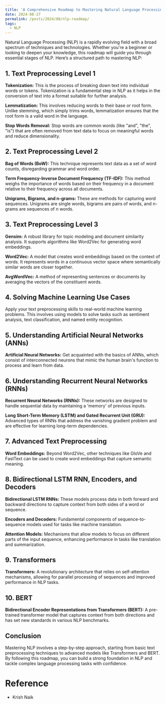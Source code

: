 ```yaml
---
title: 'A Comprehensive Roadmap to Mastering Natural Language Processing'
date: 2024-08-27
permalink: /posts/2024/08/nlp-roadmap/
tags:
  - NLP
---
```


Natural Language Processing (NLP) is a rapidly evolving field with a broad spectrum of techniques and technologies. Whether you're a beginner or looking to deepen your knowledge, this roadmap will guide you through essential stages of NLP. Here’s a structured path to mastering NLP:

## 1. Text Preprocessing Level 1

**Tokenization:** This is the process of breaking down text into individual words or tokens. Tokenization is a fundamental step in NLP as it helps in the conversion of text into a format suitable for further analysis.

**Lemmatization:** This involves reducing words to their base or root form. Unlike stemming, which simply trims words, lemmatization ensures that the root form is a valid word in the language.

**Stop Words Removal:** Stop words are common words (like "and", "the", "is") that are often removed from text data to focus on meaningful words and reduce dimensionality.

## 2. Text Preprocessing Level 2

**Bag of Words (BoW):** This technique represents text data as a set of word counts, disregarding grammar and word order.

**Term Frequency-Inverse Document Frequency (TF-IDF):** This method weighs the importance of words based on their frequency in a document relative to their frequency across all documents.

**Unigrams, Bigrams, and n-grams:** These are methods for capturing word sequences. Unigrams are single words, bigrams are pairs of words, and n-grams are sequences of n words.

## 3. Text Preprocessing Level 3

**Gensim:** A robust library for topic modeling and document similarity analysis. It supports algorithms like Word2Vec for generating word embeddings.

**Word2Vec:** A model that creates word embeddings based on the context of words. It represents words in a continuous vector space where semantically similar words are closer together.

**AvgWordVec:** A method of representing sentences or documents by averaging the vectors of the constituent words.

## 4. Solving Machine Learning Use Cases

Apply your text preprocessing skills to real-world machine learning problems. This involves using models to solve tasks such as sentiment analysis, text classification, and named entity recognition.

## 5. Understanding Artificial Neural Networks (ANNs)

**Artificial Neural Networks:** Get acquainted with the basics of ANNs, which consist of interconnected neurons that mimic the human brain's function to process and learn from data.

## 6. Understanding Recurrent Neural Networks (RNNs)

**Recurrent Neural Networks (RNNs):** These networks are designed to handle sequential data by maintaining a 'memory' of previous inputs.

**Long Short-Term Memory (LSTM) and Gated Recurrent Unit (GRU):** Advanced types of RNNs that address the vanishing gradient problem and are effective for learning long-term dependencies.

## 7. Advanced Text Preprocessing

**Word Embeddings:** Beyond Word2Vec, other techniques like GloVe and FastText can be used to create word embeddings that capture semantic meaning.

## 8. Bidirectional LSTM RNN, Encoders, and Decoders

**Bidirectional LSTM RNNs:** These models process data in both forward and backward directions to capture context from both sides of a word or sequence.

**Encoders and Decoders:** Fundamental components of sequence-to-sequence models used for tasks like machine translation.

**Attention Models:** Mechanisms that allow models to focus on different parts of the input sequence, enhancing performance in tasks like translation and summarization.

## 9. Transformers

**Transformers:** A revolutionary architecture that relies on self-attention mechanisms, allowing for parallel processing of sequences and improved performance in NLP tasks.

## 10. BERT

**Bidirectional Encoder Representations from Transformers (BERT):** A pre-trained transformer model that captures context from both directions and has set new standards in various NLP benchmarks.

## Conclusion

Mastering NLP involves a step-by-step approach, starting from basic text preprocessing techniques to advanced models like Transformers and BERT. By following this roadmap, you can build a strong foundation in NLP and tackle complex language processing tasks with confidence.


# Reference
- Krish Naik